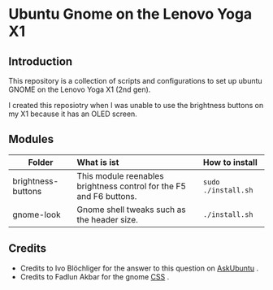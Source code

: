# Ubuntu Gnome on the Lenovo Yoga X1
## Introduction
This repository is a collection of scripts and configurations to set up ubuntu GNOME on the Lenovo Yoga X1 (2nd gen).

I created this reposiotry when I was unable to use the brightness buttons on my X1 because it has an OLED screen.

## Modules
| Folder | What is ist |How to install |
|-|:-|:-|
| brightness-buttons | This module reenables brightness control for the F5 and F6 buttons. | `sudo ./install.sh` |
|gnome-look | Gnome shell tweaks such as the header size. | `./install.sh` |


## Credits
- Credits to Ivo Blöchliger for the answer to this question on [AskUbuntu](https://askubuntu.com/questions/824949/lenovo-thinkpad-x1-yoga-oled-brightness) .
- Credits to Fadlun Akbar for the gnome [CSS](http://blog.samalik.com/make-your-gnome-title-bars-smaller/) .

